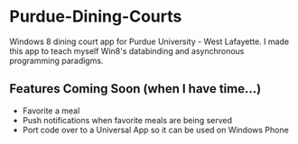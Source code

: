 Purdue-Dining-Courts
====================

Windows 8 dining court app for Purdue University - West Lafayette. I made this app to teach myself Win8's databinding and asynchronous programming paradigms.
## Features Coming Soon (when I have time...) ##
- Favorite a meal
- Push notifications when favorite meals are being served
- Port code over to a Universal App so it can be used on Windows Phone
